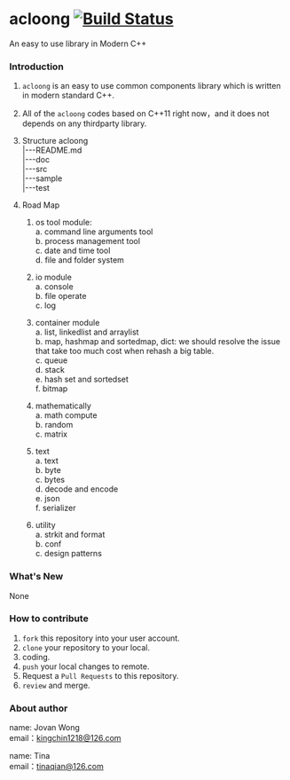 # acloong  [![Build Status](https://travis-ci.org/ACLoong/acloong.svg?branch=master)](https://travis-ci.org/ACLoong/acloong)  
An easy to use library in Modern C++

### Introduction

1. `acloong` is an easy to use common components library which is written in modern standard C++.

2. All of the `acloong` codes based on C++11 right now，and it does not depends on any thirdparty library.

3. Structure
    acloong   
        |---README.md  
        |---doc  
        |---src  
        |---sample  
        |---test

4. Road Map  
    1. os tool module:  
        a. command line arguments tool  
        b. process management tool  
        c. date and time tool  
        d. file and folder system  
   
    2. io module  
        a. console  
        b. file operate  
        c. log  

    3. container module  
        a. list, linkedlist and arraylist  
        b. map, hashmap and sortedmap, dict: we should resolve the issue that take too much cost when rehash a big table.  
        c. queue  
        d. stack  
        e. hash set and sortedset  
        f. bitmap  

    4. mathematically  
        a. math compute  
        b. random  
        c. matrix  

    5. text  
        a. text  
        b. byte  
        c. bytes  
        d. decode and encode  
        e. json  
        f. serializer  

     6. utility  
        a. strkit and format  
        b. conf  
        c. design patterns  

### What's New  
None  

###  How to contribute  

1. `fork` this repository into your user account.  
2. `clone` your repository to your local.  
3. coding.  
4. `push` your local changes to remote.  
5. Request a `Pull Requests` to this repository.  
6. `review` and merge.  

###  About author
name: Jovan Wong   
email：kingchin1218@126.com

name: Tina   
email：tinaqian@126.com
